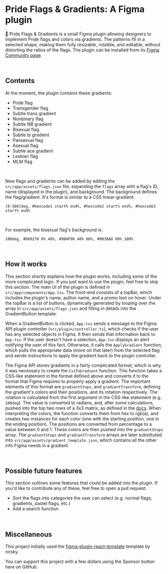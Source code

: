# Pride Flags & Gradients: A Figma plugin
🌈 Pride Flags & Gradients is a small Figma plugin allowing designers to implement Pride flags and colors via gradients. The patterns fill in a selected shape, making them fully resizable, rotatble, and editable, without distorting the ratios of the flags. The plugin can be installed from its [Figma Community page](https://www.figma.com/community/plugin/1002324870709884461).

&nbsp;<br>

## Contents
At the moment, the plugin contains these gradients:
- Pride flag
- Transgender flag
- Subtle trans gradient
- Nonbinary flag
- Subtle NB gradient
- Bisexual flag
- Subtle bi gradient
- Pansexual flag
- Asexual flag
- Subtle ace gradient
- Lesbian flag
- MLM flag

&nbsp;<br>

New flags and gradients can be added by editing the `src/app/assets/flags.json` file, expanding the `flags` array with a flag's ID, name (displayed in the plugin), and background. The background defines the flag/gradient. It's format is similar to a CSS linear-gradient:

`[0-360]deg, #hexcode1 start% end%, #hexcode2 start% end%, #hexcode3 start% end%`

&nbsp;<br>

For example, the bisexual flag's background is:

`180deg, #D60270 0% 40%, #9B4F96 40% 60%, #0038A8 60% 100%`

&nbsp;<br>

## How it works
This section shortly explains how the plugin works, including some of the more complicated logic. If you just want to use the plugin, feel free to skip this section.
The main UI of the plugin is defined in `src/app/components/App.tsx`. The front-end consists of a topBar, which includes the plugin's name, author name, and a promo text on hover. Under the topBar is a list of buttons, dynamically generated by looping over the array in `src/app/assets/flags.json` and filling in details into the GradientButton template.

When a GradientButton is clicked, `App.tsx` sends a message to the Figma API plugin controller (`src/plugin/controller.ts`), which checks if the user has any selected objects in Figma. It then sends that information back to `App.tsx`. If the user doesn't have a selection, `App.tsx` displays an alert notifying the user of this fact. Otherwise, it calls the `ApplyGradient` function, which pulls the appropriate data (more on that later) from the selected flag and sends instructions to apply the gradient back to the plugin controller.

The Figma API stores gradients in a fairly complicated format, which is why it was necessary to create the `CssToGradient` function. This function takes a CSS-like statement in the format defined above and converts it to the format that Figma requires to properly apply a gradient. The important elements of this format are `gradientStops`, and `gradientTransform`, defining the gradient's colors and their positions, and its rotation respectively. The rotation is calculated from the first argument in the CSS-like statement (e.g. `180deg`). The value is converted to radians, and, after some calculations, pushed into the top two rows of a 3x3 matrix, as defined in the [docs](https://www.figma.com/plugin-docs/api/Transform/). When interpreting the colors, the function converts them from hex to rgb(a), and creates two instances for each color (one with the starting position, one in the ending position). The positions are converted from percentage to a value between 0 and 1. These colors are then pushed into the `gradientStops` array. The `gradientStops` and `gradientTransform` arrays are later substituted into `src/app/assets/gradient_template.json`, which contains all the other info Figma needs in a gradient.

&nbsp;<br>

## Possible future features
This section outlines some features that could be added into the plugin. If you'd like to contribute any of these, feel free to open a pull request.

- Sort the flags into categories the user can select (e.g. normal flags, gradients, pastel flags, etc.)
- Add a search function

&nbsp;<br>

## Miscellaneous
This project initially used the [figma-plugin-react-template](https://github.com/nirsky/figma-plugin-react-template) template by nirsky.

You can support this project with a few dollars using the Sponsor button here on GitHub.
